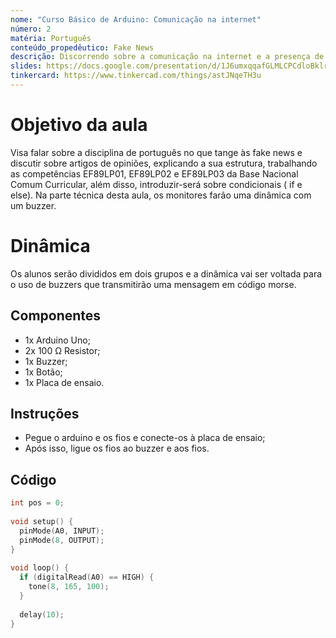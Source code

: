 ```yaml
---
nome: "Curso Básico de Arduino: Comunicação na internet"
número: 2
matéria: Português
conteúdo_propedêutico: Fake News
descrição: Discorrendo sobre a comunicação na internet e a presença de fake news
slides: https://docs.google.com/presentation/d/1J6umxqqafGLMLCPCdloBklrk7hnCiPPe
tinkercard: https://www.tinkercad.com/things/astJNqeTH3u  
---
```


# Objetivo da aula
Visa falar sobre a disciplina de português no que tange às fake news e discutir sobre artigos de opiniões, explicando a sua estrutura, trabalhando as competências EF89LP01, EF89LP02 e EF89LP03 da Base Nacional Comum Curricular, além disso, introduzir-será sobre condicionais ( if e else). Na parte técnica desta aula, os monitores farão uma dinâmica com um buzzer.


# Dinâmica
Os alunos serão divididos em dois grupos e a dinâmica vai ser voltada para o uso de buzzers que transmitirão uma mensagem em código morse.

## Componentes

- 1x Arduino Uno;
- 2x 100 Ω Resistor;
- 1x Buzzer;
- 1x Botão;
- 1x Placa de ensaio.

## Instruções

- Pegue o arduino e os fios e conecte-os à placa de ensaio;
- Após isso, ligue os fios ao buzzer e aos fios.

## Código

```c++
int pos = 0;
 
void setup() {
  pinMode(A0, INPUT);
  pinMode(8, OUTPUT);
}
 
void loop() {
  if (digitalRead(A0) == HIGH) {
    tone(8, 165, 100); 
  }
  
  delay(10);
}
```
